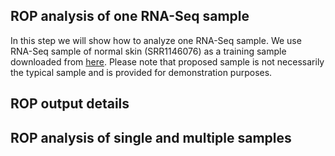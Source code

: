 ## ROP analysis of one RNA-Seq sample

In this step we will show how to analyze one RNA-Seq sample. We use RNA-Seq sample of normal skin (SRR1146076) as a training sample downloaded from [here](http://www.ncbi.nlm.nih.gov/geo/query/acc.cgi?acc=GSE54456). Please note 
that proposed sample is not necessarily the typical sample and is provided for demonstration purposes. 




## ROP output details
## ROP analysis of single and multiple samples

